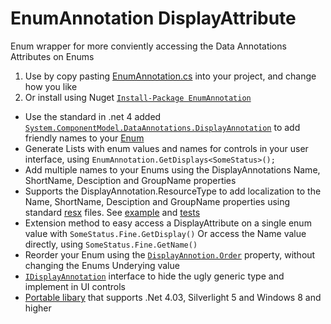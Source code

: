 EnumAnnotation DisplayAttribute 
==========
Enum wrapper for more conviently accessing the Data Annotations Attributes on Enums

1. Use by copy pasting [EnumAnnotation.cs](https://raw.github.com/aadje/EnumAnnotation/master/EnumAnnotations/EnumAnnotation.cs) into your project, and change how you like
2. Or install using Nuget [```Install-Package EnumAnnotation```](https://nuget.org/packages/EnumAnnotation)   

* Use the standard in .net 4 added [```System.ComponentModel.DataAnnotations.DisplayAnnotation```](http://msdn.microsoft.com/en-us/library/system.componentmodel.dataannotations.displayattribute.aspx) to add friendly names to your [Enum](https://github.com/aadje/EnumAnnotation/blob/master/EnumAnnotations.Test/Data/SomeStatus.cs)
* Generate Lists with enum values and names for controls in your user interface, using ```EnumAnnotation.GetDisplays<SomeStatus>();```
* Add multiple names to your Enums using the DisplayAnnotations Name, ShortName, Desciption and GroupName properties
* Supports the DisplayAnnotation.ResourceType to add localization to the Name, ShortName, Desciption and GroupName properties using standard [resx](https://github.com/aadje/EnumAnnotation/tree/master/EnumAnnotations.Test/Resources) files. See [example](https://github.com/aadje/EnumAnnotation/blob/master/EnumAnnotations.Test/Data/LocalizedStatus.cs) and [tests](https://github.com/aadje/EnumAnnotation/blob/master/EnumAnnotations.Test/EnumAnnotationTest.cs)
* Extension method to easy access a DisplayAttribute on a single enum value with ```SomeStatus.Fine.GetDisplay()``` Or access the Name value directly, using ```SomeStatus.Fine.GetName()```
* Reorder your Enum using the [```DisplayAnnotion.Order```](http://msdn.microsoft.com/en-us/library/system.componentmodel.dataannotations.displayattribute.order.aspx) property, without changing the Enums Underying value
* [```IDisplayAnnotation```](https://github.com/aadje/EnumAnnotation/blob/master/EnumAnnotations/EnumAnnotation.cs) interface to hide the ugly generic type and implement in UI controls 
* [Portable libary](http://msdn.microsoft.com/en-us/library/gg597391.aspx) that supports .Net 4.03, Silverlight 5 and Windows 8 and higher